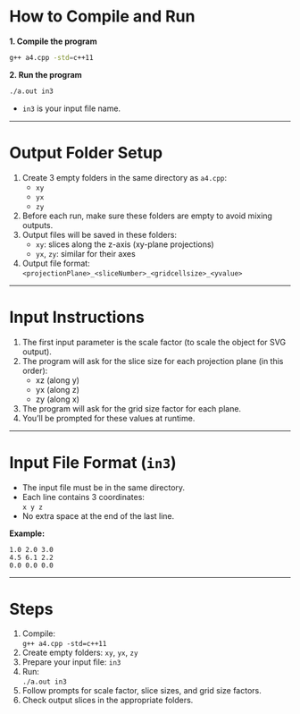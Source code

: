 # How to Compile and Run

**1. Compile the program**
```sh
g++ a4.cpp -std=c++11
```

**2. Run the program**
```sh
./a.out in3
```
- `in3` is your input file name.

---

# Output Folder Setup

1. Create 3 empty folders in the same directory as `a4.cpp`:
    - `xy`
    - `yx`
    - `zy`
2. Before each run, make sure these folders are empty to avoid mixing outputs.
3. Output files will be saved in these folders:
    - `xy`: slices along the z-axis (xy-plane projections)
    - `yx`, `zy`: similar for their axes
4. Output file format:  
   `<projectionPlane>_<sliceNumber>_<gridcellsize>_<yvalue>`

---

# Input Instructions

1. The first input parameter is the scale factor (to scale the object for SVG output).
2. The program will ask for the slice size for each projection plane (in this order):
    - xz (along y)
    - yx (along z)
    - zy (along x)
3. The program will ask for the grid size factor for each plane.
4. You’ll be prompted for these values at runtime.

---

# Input File Format (`in3`)

- The input file must be in the same directory.
- Each line contains 3 coordinates:  
  `x y z`
- No extra space at the end of the last line.

**Example:**
```
1.0 2.0 3.0
4.5 6.1 2.2
0.0 0.0 0.0
```

---

# Steps

1. Compile:  
   `g++ a4.cpp -std=c++11`
2. Create empty folders: `xy`, `yx`, `zy`
3. Prepare your input file: `in3`
4. Run:  
   `./a.out in3`
5. Follow prompts for scale factor, slice sizes, and grid size factors.
6. Check output slices in the appropriate folders.